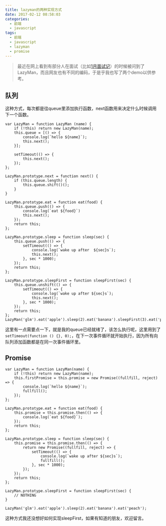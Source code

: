 ```yaml
---
title: lazyman的两种实现方式
date: 2017-02-12 08:58:03
categories: 
  - 前端
  - javascript
tags:
  - 前端
  - javascript
  - lazyman
  - promise
---
```


> 最近在网上看到有部分人在面试（比如[1月面试记](https://gold.xitu.io/post/587dab348d6d810058d87a0a)）的时候被问到了LazyMan，而且网友也有不同的编码，于是乎我也写了两个demo以供参考。

## 队列

这种方式，每次都是往queue里添加执行函数，next函数用来决定什么时候调用下一个函数。

```
var LazyMan = function LazyMan (name) {
    if (!this) return new LazyMan(name);
    this.queue = [() => {
        console.log(`hello ${name}`);
        this.next();
    }];

    setTimeout(() => {
        this.next();
    });
};

LazyMan.prototype.next = function next() {
    if (this.queue.length) {
        this.queue.shift()();
    }
}

LazyMan.prototype.eat = function eat(food) {
    this.queue.push(() => {
        console.log(`eat ${food}`)
        this.next();
    });
    return this;
};

LazyMan.prototype.sleep = function sleep(sec) {
    this.queue.push(() => {
        setTimeout(() => {
            console.log(`wake up after  ${sec}s`);
            this.next();
        }, sec * 1000);
    });
    return this;
};

LazyMan.prototype.sleepFirst = function sleepFirst(sec) {
    this.queue.unshift(() => {
        setTimeout(() => {
            console.log(`wake up after ${sec}s`);
            this.next();
        }, sec * 1000);
    });
    return this;
};
LazyMan('glm').eat('apple').sleep(2).eat('banana').sleepFirst(3).eat('peach');
```

这里有一点需要点一下，就是我的queue已经就绪了，该怎么执行呢，这里用到了`setTimeout(function () {}, 0);`，在下一次事件循环就开始执行，因为所有向队列添加函数都是在同一次事件循环里。

## Promise

```
var LazyMan = function LazyMan(name) {
    if (!this) return new LazyMan(name);
    this.firstPromise = this.promise = new Promise((fullfill, reject) => {
        console.log(`hello ${name}`);
        fullfill();
    });
};

LazyMan.prototype.eat = function eat(food) {
    this.promise = this.promise.then(() => {
        console.log(`eat ${food}`);
    });
    return this;
};

LazyMan.prototype.sleep = function sleep(sec) {
    this.promise = this.promise.then(() => {
        return new Promise((fullfill, reject) => {
            setTimeout(() => {
                console.log(`wake up after ${sec}s`);
                fullfill();
            }, sec * 1000);
        });
    });
    return this;
};

LazyMan.prototype.sleepFirst = function sleepFirst(sec) {
    // NOTHING
}

LazyMan('glm').eat('apple').sleep(2).eat('banana').eat('peach');
```

这种方式我还没想好如何实现sleepFirst，如果有知道的朋友，欢迎留言。